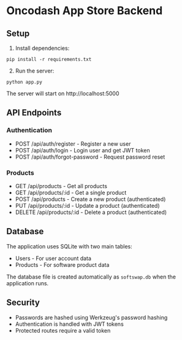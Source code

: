 
# Oncodash App Store Backend

## Setup

1. Install dependencies:
```
pip install -r requirements.txt
```

2. Run the server:
```
python app.py
```

The server will start on http://localhost:5000

## API Endpoints

### Authentication
- POST /api/auth/register - Register a new user
- POST /api/auth/login - Login user and get JWT token
- POST /api/auth/forgot-password - Request password reset

### Products
- GET /api/products - Get all products
- GET /api/products/:id - Get a single product
- POST /api/products - Create a new product (authenticated)
- PUT /api/products/:id - Update a product (authenticated)
- DELETE /api/products/:id - Delete a product (authenticated)

## Database

The application uses SQLite with two main tables:
- Users - For user account data
- Products - For software product data

The database file is created automatically as `softswap.db` when the application runs.

## Security

- Passwords are hashed using Werkzeug's password hashing
- Authentication is handled with JWT tokens
- Protected routes require a valid token
